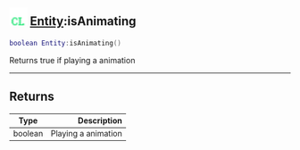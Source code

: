 ## <img src="../../.gitbook/assets/client.png" width="32" height="32" /> [Entity](../entity/README.md):isAnimating

```lua
boolean Entity:isAnimating()
```

Returns true if playing a animation<br>

-----------------
## Returns

| Type   | Description |
| ------ | ----------: |
| boolean | Playing a animation |
